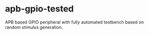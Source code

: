 # apb-gpio-tested
APB based GPIO peripheral with fully automated testbench based on random stimulus generation.
